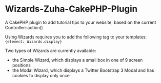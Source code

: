 Wizards-Zuha-CakePHP-Plugin
===========================

A CakePHP plugin to add tutorial tips to your website, based on the current Controller::action()

Using Wizards requires you to add the following tag to your templates:
`{element: Wizards.display}`

Two types of Wizards are currently available:
- the Simple Wizard, which displays a small box in one of 9 screen positions
- the Modal Wizard, which displays a Twitter Bootstrap 3 Modal and has cookies to display only once
